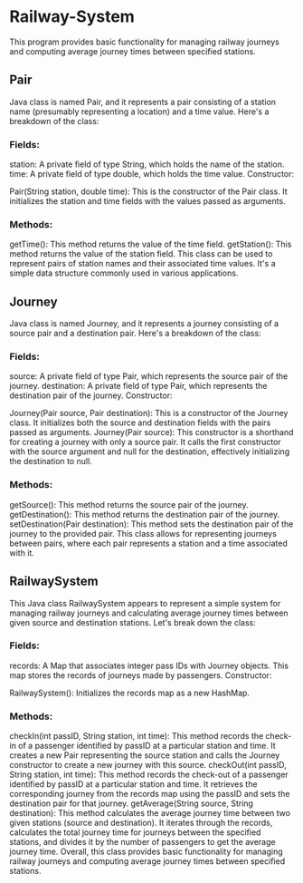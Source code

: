 # Railway-System
This program provides basic functionality for managing railway journeys and computing average journey times between specified stations.
## Pair
Java class is named Pair, and it represents a pair consisting of a station name (presumably representing a location) and a time value. Here's a breakdown of the class:

### Fields:

station: A private field of type String, which holds the name of the station.
time: A private field of type double, which holds the time value.
Constructor:

Pair(String station, double time): This is the constructor of the Pair class. It initializes the station and time fields with the values passed as arguments.
### Methods:

getTime(): This method returns the value of the time field.
getStation(): This method returns the value of the station field.
This class can be used to represent pairs of station names and their associated time values. It's a simple data structure commonly used in various applications.

## Journey
 Java class is named Journey, and it represents a journey consisting of a source pair and a destination pair. Here's a breakdown of the class:

### Fields:

source: A private field of type Pair, which represents the source pair of the journey.
destination: A private field of type Pair, which represents the destination pair of the journey.
Constructor:

Journey(Pair source, Pair destination): This is a constructor of the Journey class. It initializes both the source and destination fields with the pairs passed as arguments.
Journey(Pair source): This constructor is a shorthand for creating a journey with only a source pair. It calls the first constructor with the source argument and null for the destination, effectively initializing the destination to null.
### Methods:

getSource(): This method returns the source pair of the journey.
getDestination(): This method returns the destination pair of the journey.
setDestination(Pair destination): This method sets the destination pair of the journey to the provided pair.
This class allows for representing journeys between pairs, where each pair represents a station and a time associated with it.
## RailwaySystem
This Java class RailwaySystem appears to represent a simple system for managing railway journeys and calculating average journey times between given source and destination stations. Let's break down the class:

### Fields:

records: A Map that associates integer pass IDs with Journey objects. This map stores the records of journeys made by passengers.
Constructor:

RailwaySystem(): Initializes the records map as a new HashMap.
### Methods:

checkIn(int passID, String station, int time): This method records the check-in of a passenger identified by passID at a particular station and time. It creates a new Pair representing the source station and calls the Journey constructor to create a new journey with this source.
checkOut(int passID, String station, int time): This method records the check-out of a passenger identified by passID at a particular station and time. It retrieves the corresponding journey from the records map using the passID and sets the destination pair for that journey.
getAverage(String source, String destination): This method calculates the average journey time between two given stations (source and destination). It iterates through the records, calculates the total journey time for journeys between the specified stations, and divides it by the number of passengers to get the average journey time.
Overall, this class provides basic functionality for managing railway journeys and computing average journey times between specified stations.
